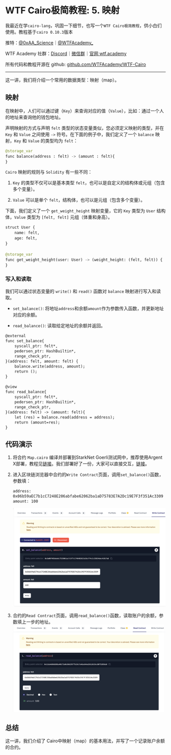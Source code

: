 # WTF Cairo极简教程: 5. 映射

我最近在学`cairo-lang`，巩固一下细节，也写一个`WTF Cairo极简教程`，供小白们使用。教程基于`cairo 0.10.3`版本

推特：[@0xAA_Science](https://twitter.com/0xAA_Science)｜[@WTFAcademy_](https://twitter.com/WTFAcademy_)

WTF Academy 社群：[Discord](https://discord.wtf.academy)｜[微信群](https://docs.google.com/forms/d/e/1FAIpQLSe4KGT8Sh6sJ7hedQRuIYirOoZK_85miz3dw7vA1-YjodgJ-A/viewform?usp=sf_link)｜[官网 wtf.academy](https://wtf.academy)

所有代码和教程开源在 github: [github.com/WTFAcademy/WTF-Cairo](https://github.com/WTFAcademy/WTF-Cairo)

---

这一讲，我们将介绍一个常用的数据类型：映射（map）。

## 映射

在映射中，人们可以通过键（`Key`）来查询对应的值（`Value`），比如：通过一个人的地址来查询他的钱包地址。

声明映射的方式与声明 `felt` 类型的状态变量类似，您必须定义映射的类型，并在 `Key` 和 `Value` 之间使用 `->` 符号。在下面的例子中，我们定义了一个 `balance` 映射，`Key` 和 `Value` 的类型均为 `felt`：
```python
@storage_var
func balance(address : felt) -> (amount : felt){
}
```  

`Cairo` 映射的规则与 `Solidity` 有一些不同：
1. `Key` 的类型不仅可以是基本类型 `felt`，也可以是自定义的结构体或元组（包含多个变量）。

2. `Value` 可以是单个 `felt`，结构体，也可以是元组（包含多个变量）。

下面，我们定义了一个 `get_weight_height` 映射变量，它的 `Key` 类型为 `User` 结构体，`Value` 类型为 `[felt, felt]` 元组（体重和身高）。

```python
struct User {
    name: felt,
    age: felt,
}

@storage_var
func get_weight_height(user: User) -> (weight_height: (felt, felt)) {
}
```

### 写入和读取

我们可以通过状态变量的 `write()` 和 `read()` 函数对 `balance` 映射进行写入和读取。

- `set_balance()`: 将地址`address`和余额`amount`作为参数传入函数，并更新地址对应的余额。

- `read_balance()`: 读取给定地址的余额并返回。

```solidity
@external
func set_balance{
    syscall_ptr: felt*,
    pedersen_ptr: HashBuiltin*,
    range_check_ptr,
}(address: felt, amount: felt) {
    balance.write(address, amount);
    return ();
}

@view
func read_balance{
    syscall_ptr: felt*,
    pedersen_ptr: HashBuiltin*,
    range_check_ptr,
}(address: felt) -> (amount: felt){
    let (res) = balance.read(address = address);
    return (amount=res);
}
```

## 代码演示

1. 将合约 `Map.cairo` 编译并部署到StarkNet Goerli测试网中，推荐使用Argent X部署，教程见[链接](https://www.argent.xyz/blog/understanding-the-universal-deployer-contract/)。我们部署好了一份，大家可以直接交互，[链接](https://testnet.starkscan.co/contract/0x03c915d2882ecfaf25500cad780993feca1d649792e5750e638cd5911bafc5da)。

2. 进入区块链浏览器中合约的`Write Contract`页面，调用`set_balance()`函数，参数填：
    ```solidity
    address: 0x06b59aEC7b1cC7248E206abfabe62062ba1aD75783E7A2Dc19E7F3f351Ac3309
    amount: 100
    ```
    ![](./img/5-1.png)

3. 合约的`Read Contract`页面，调用`read_balance()`函数，读取账户的余额，参数填上一步的地址。
    ![](./img/5-2.png)

## 总结

这一讲，我们介绍了 Cairo中映射（map）的基本用法，并写了一个记录账户余额的合约。

